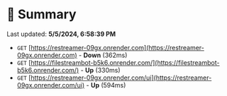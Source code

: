 # 📖 Summary
Last updated: **5/5/2024, 6:58:39 PM**

- `GET` [https://restreamer-09gx.onrender.com](https://restreamer-09gx.onrender.com) - **Down** (362ms)
- `GET` [https://filestreambot-b5k6.onrender.com/](https://filestreambot-b5k6.onrender.com/) - **Up** (330ms)
- `GET` [https://restreamer-09gx.onrender.com/ui](https://restreamer-09gx.onrender.com/ui) - **Up** (594ms)
